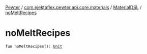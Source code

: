 [Pewter](../../index.md) / [com.ejektaflex.pewter.api.core.materials](../index.md) / [MaterialDSL](index.md) / [noMeltRecipes](./no-melt-recipes.md)

# noMeltRecipes

`fun noMeltRecipes(): `[`Unit`](https://kotlinlang.org/api/latest/jvm/stdlib/kotlin/-unit/index.html)